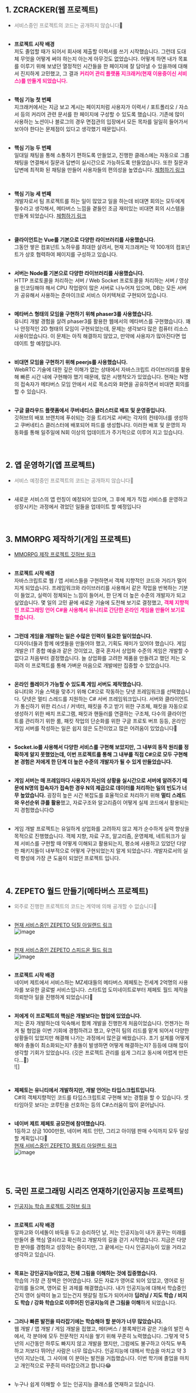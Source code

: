 ## 1. ZCRACKER(웹 프로젝트)
- <span style="color: grey">서비스중인 프로젝트의 코드는 공개하지 않습니다</span>🙏<br><br>

- **프로젝트 시작 배경**<br>
저도 졸업할 때가 되어서 회사에 제출할 이력서를 쓰기 시작했습니다. 그런데 도대체 무엇을 어떻게 써야 하는지 아는게 아무것도 없었습니다. 어떻게 하면 내가 목표를 이루기 위해 보냈던 열정적인 시간들을 한 페이지에 잘 담아낼 수 있을까에 대해서 진지하게 고민했고, 그 결과 **<span style="color: #FF1493">커리어 관리 플랫폼 지크래커(현재 이용중이신 서비스)를 만들게 되었습니다.**</span><br><br>

- **핵심 기능 첫 번째**<br>
지크래커에서는 지금 보고 계시는 페이지처럼 사용자가 이력서 / 포트폴리오 / 자소서 등의 커리어 관련 문서를 한 페이지에 구성할 수 있도록 했습니다. 기존에 많이 사용하는 노션이나 블로그의 경우 면접관의 입장에서 모든 목차를 일일히 들어가서 보아야 한다는 문제점이 있다고 생각했기 때문입니다.<br><br>

- **핵심 기능 두 번째**<br>
일대일 채팅을 통해 소통하기 편하도록 만들었고, 진행한 클래스에는 자동으로 그룹 채팅을 연결해서 질문과 답변이 실시간으로 가능하도록 만들었습니다. 또한 질문과 답변에 최적화 된 채팅을 만들어 사용자들의 편의성을 높였습니다. <a href="https://zcracker.com/client/project/8">체험하기 링크</a><br>
<br>

- **핵심 기능 세 번째**<br>
개발자로서 팀 프로젝트를 하는 일이 많았고 일을 하는데 비대면 회의는 모두에게 필수라고 생각해서, 메타버스 느낌을 곁들인 조금 재미있는 비대면 회의 시스템을 만들게 되었습니다. <a href="https://zcracker.com/client/channel/zcracker%EC%9D%98%20%EA%B0%9C%EC%9D%B8%20%EC%B1%84%EB%84%90">체험하기 링크</a><br>
<br>

- **클라이언트는 Vue를 기본으로 다양한 라이브러리를 사용했습니다.**<br>
그동안 쌓은 컴포넌트 노하우를 최대한 살려서, 현재 지크래커는 약 100개의 컴포넌트가 상호 협력하여 페이지를 구성하고 있습니다.<br><br>

- **서버는 Node를 기본으로 다양한 라이브러리를 사용했습니다.**<br>
HTTP 프로토콜을 처리하는 서버 / Web Socket 프로토콜을 처리하는 서버 / 영상을 인코딩해야 해서 CPU 작업량이 많은 서버로 나누어져 있으며, DB는 모든 서버가 공유해서 사용하는 준마이크로 서비스 아키텍쳐로 구현되어 있습니다.<br><br>

- **메타버스 형태의 모임을 구현하기 위해 phaser3를 사용했습니다.**<br>
유니티 개발 경험을 살려 phaser3를 활용한 웹에서의 메타버스를 구현했습니다. 꽤나 안정적인 2D 형태의 모임이 구현되었는데, 문제는 생각보다 많은 컴퓨터 리소스 사용이었습니다. 이 문제는 아직 해결하지 않았고, 만약에 사용자가 많아진다면 업데이트 할 예정입니다.<br><br>

- **비대면 모임을 구현하기 위해 peerjs를 사용했습니다.**<br>
WebRTC 기술에 대한 깊은 이해가 없는 상태에서 자바스크립트 라이브러리를 활용해 빠른 시간 내에 구현해야 했기 때문에, 많은 시행착오가 있었습니다. 현재는 N명의 접속자가 메타버스 모임 안에서 서로 목소리와 화면을 공유하면서 비대면 회의를 할 수 있습니다.<br><br>

- **구글 클라우드 플랫폼에서 쿠버네티스 클러스터로 배포 및 운영중입니다.**<br>
깃허브의 배포 브랜치에 푸쉬되는 것을 트리거로 서버는 각자의 컨테이너를 생성하고 쿠버네티스 클러스터에 배포되어 파드를 생성합니다. 이러한 배포 및 운영의 자동화를 통해 일주일에 N회 이상의 업데이트가 주기적으로 이루어 지고 있습니다.<br><br><br>



## 2. 앱 운영하기(앱 프로젝트)
- <span style="color: grey">서비스 예정중인 프로젝트의 코드는 공개하지 않습니다🙏</span><br><br>

- 새로운 서비스의 앱 런칭이 예정되어 있으며, 그 후에 제가 직접 서비스를 운영하고 성장시키는 과정에서 겪었던 일들을 업데이트 할 예정입니다<br><br><br>



## 3. MMORPG 제작하기(게임 프로젝트)
- <a href="https://github.com/happiness6533/study-game" target="_blank">MMORPG 제작 프로젝트 깃허브 링크</a><br><br>

- **프로젝트 시작 배경**<br>
자바스크립트로 웹 / 앱 서비스들을 구현하면서 객체 지향적인 코드와 거리가 멀어지게 되었습니다. 프레임워크와 라이브러리를 사용해서 같은 작업을 반복하는 기분이 들었고, 실력이 정체되는 느낌이 들어서, 한 단계 더 높은 수준의 개발자가 되고 싶었습니다. 몇 일의 고민 끝에 새로운 기술에 도전해 보기로 결정했고, <span style="color: #FF1493">**객체 지향적인 프로그래밍 언어 C#을 사용해서 유니티로 간단한 온라인 게임을 만들어 보기로 했습니다.**</span><br><br>

- **그런데 게임을 개발하는 일은 수많은 인력이 필요한 일이었습니다.**<br>
디자이너들과 함께 에셋들을 만들어야 했고, 기획도 재미가 있어야 했습니다. 게임 개발은 IT 종합 예술과 같은 것이었고, 결국 혼자서 상업화 수준의 게임은 개발할 수 없다고 처음부터 결정했습니다. 늘 상업화를 고려한 제품을 만들려고 했던 저는 오히려 이 프로젝트를 통해 가벼운 마음으로 개발에만 집중할 수 있었습니다.<br><br>

- **온라인 플레이가 가능할 수 있도록 게임 서버도 제작했습니다.**<br>
유니티와 기술 스택을 맞추기 위해 C#으로 작동하는 닷넷 프레임워크를 선택했습니다. 닷넷은 멀티 스레드를 지원하는 C# 서버 프레임워크입니다. 서버와 클라이언트가 통신하기 위한 리스너 / 커넥터, 패킷을 주고 받기 위한 구조체, 패킷을 자동으로 생성하기 위한 배치 프로그램, 패킷과 핸들러를 연결하는 구조체, 다수의 클라이언트를 관리하기 위한 룸, 패킷 작업의 단순화를 위한 구글 프로토 버프 등등, 온라인 게임 서버를 작성하는 일은 쉽지 않은 도전이었고 많은 어려움이 있었습니다🤣<br><br>

- **Socket.io를 사용해서 다양한 서비스를 구현해 보았지만, 그 내부의 동작 원리를 정확하게 알지 못했었는데, 이번 프로젝트를 통해 그 내부를 직접 C#으로 모두 구현해 본 경험은 저에게 한 단계 더 높은 수준의 개발자가 될 수 있게 만들었습니다.**<br><br>

- **게임 서버는 매 프레임마다 사용자가 자신의 상황을 실시간으로 서버에 알려주기 때문에 N명의 접속자가 접속한 경우 N의 제곱으로 데이터를 처리하는 일의 빈도가 너무 높았습니다.** 굉장히 높은 시간 복잡도를 효율적으로 처리하기 위해 **멀티 스레드와 우선순위 큐를 활용**했고, 자료구조와 알고리즘이 어떻게 실제 코드에서 활용되는지 경험했습니다😊<br><br>

- 게임 개발 프로젝트는 유일하게 상업화를 고려하지 않고 제가 순수하게 실력 향상을 목적으로 진행했습니다. 객체 지향, 자료 구조, 알고리즘, 운영체제, 네트워크가 실제 서비스를 구현할 때 어떻게 이해되고 활용되는지, 평소에 사용하고 있었던 다양한 패키지들이 내부적으로 어떻게 구현되었는지 알게 되었습니다. 개발자로서의 실력 향성에 가장 큰 도움이 되었던 프로젝트 입니다.<br><br><br>



## 4. ZEPETO 월드 만들기(메타버스 프로젝트)
- <span style="color: grey">외주로 진행한 프로젝트의 코드는 계약에 의해 공개할 수 없습니다🙏</span><br><br>

- <a href="https://world.zepeto.me/ko/detail/GV9UY3wK88xt9zhBVQBuN6L?referrer=copylink_share" target="_blank">현재 서비스중인 ZEPETO 덕질 아일랜드 링크</a><br>
![image](https://cdn-studio-zcc.zepeto.me/world-41317/SCREENSHOT/7d67ef6a6d094b99b9374eff8cd872a0-w1200)<br><br>

- <a href="https://world.zepeto.me/ko/detail/LPRv23wK87st7yK2hqaJ4sq?referrer=copylink_share" target="_blank">현재 서비스중인 ZEPETO 스피드온 월드 링크</a><br>
![image](https://cdn-studio-zcc.zepeto.me/world-41004/SCREENSHOT/7cbf8688bee141afaf4a362995030a17-w1200)<br><br>

- **프로젝트 시작 배경**<br>
네이버 제트에서 서비스하는 MZ세대들의 메타버스 제페토는 전세계 2억명의 사용자를 보유한 글로벌 서비스입니다. 스타트업 도미네이트로부터 제페토 월드 제작을 의뢰받아 일을 진행하게 되었습니다👏<br><br>

- **저에게 이 프로젝트의 핵심은 개발보다는 협업에 있었습니다.**<br>
저는 혼자 개발하는데 익숙해서 함께 개발을 진행한게 처음이었습니다. 언젠가는 하게 될 협업을 이번 기회에 경험하려고 했고, 우연히 팀의 리드를 맡게 되어서 다양한 상황들이 있었지만 해결해 나가는 과정에서 많은걸 배웠습니다. 초기 설계를 어떻게 해야 충돌이 최소화되는지? 충돌이 발생하면 어떻게 해결하는지? 등등에 대해 많이 생각할 기회가 있었습니다. (깃은 프로젝트 관리를 쉽게 그리고 동시에 어렵게 만든다...🤣)<br>
![]
<br>

- **제페토는 유니티에서 개발하지만, 개발 언어는 타입스크립트입니다.**<br>
C#의 객체지향적인 코드를 타입스크립트로 구현해 보는 경험을 할 수 있습니다. 셋타임아웃 보다는 코루틴을 선호하는 등의 C#스러움이 많이 묻어납니다.<br><br>

- **네이버 제트 제페토 공모전에 참여했습니다.** <br>
1등하고 상금 1000만원, 네이버 제트 인턴, 그리고 아이템 판매 수익까지 모두 달성할 계획입니다🙏 <br>
<a href="https://world.zepeto.me/ko/detail/bKWN83wK88xtalsXDMaNbVW?referrer=copylink_share" target="_blank">현재 서비스중인 ZEPETO 젬토리 아일랜드 링크</a><br>
![image](https://cdn-studio-zcc.zepeto.me/world-42963/SCREENSHOT/95b3e61355614fdebb421906fbe6691a-w1200)<br><br>
<br><br>

## 5. 국민 프로그래밍 시리즈 연재하기(인공지능 프로젝트)
- <a href="https://github.com/happiness6533/study-ai" target="_blank">인공지능 학습 프로젝트 깃허브 링크</a><br><br>

- **프로젝트 시작 배경**<br>
알파고와 이세돌이 바둑을 두고 승리하던 날, 저는 인공지능이 내가 꿈꾸는 미래를 만들어 줄 핵심 열쇠라고 확신하고 개발자의 길을 걷기 시작했습니다. 지금은 다양한 분야를 경험하고 성장하는 중이지만, 그 끝에서는 다시 인공지능이 있을 거라고 생각하고 있습니다.<br><br>

- **목표는 강인공지능이었고, 전체 그림을 이해하는 것에 집중했습니다.**<br>
학습의 가장 큰 장벽은 언어였습니다. 모든 자료가 영어로 되어 있었고, 영어로 된 강의를 들으며, 영어로 된 과제를 해결했습니다. 내가 인공지능에 대해서 학습중인건지 영어 실력이 늘고 있는건지 헷갈릴 정도가 되어서야 **딥러닝 / 지도 학습 / 비지도 학습 / 강화 학습으로 이루어진 인공지능의 큰 그림을 이해**하게 되었습니다.<br><br>

- **그러나 빠른 발전을 따라잡기에는 학습해야 할 분야가 너무 많았습니다.**<br>
웹 개발 / 앱 개발 / 게임 개발을 접했고, 메타버스 / 블록체인과 같은 기술의 발전 속에서, 각 분야에 모두 전문적인 지식을 쌓기 위해 꾸준히 노력했습니다. 그렇게 약 5년의 시간동안 하루도 빠지지 않고 개발을 했지만, 그럼에도 불구하고 아직도 부족하고 저보다 뛰어난 사람은 너무 많습니다. 인공지능에 대해서 학습을 마치고 약 3년이 지났는데, 그 사이에 이 분야는 발전을 거듭했습니다. 이번 학기에 졸업을 마치고 개인적으로 꾸준히 따라잡으려고 합니다😂<br><br>

- 누구나 쉽게 이해할 수 있는 인공지능 클래스를 연재하고 있습니다.
